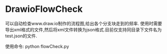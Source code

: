 # DrawioFlowCheck

可以自动检查www.draw.io制作的流程图,给出各个分支块走到的频率.
使用时需要导出xml格式的文件,然后将xml文件转换为json格式.目前仅支持同目录下文件名为test.json的文件.

使用命令:
python flowCheck.py
